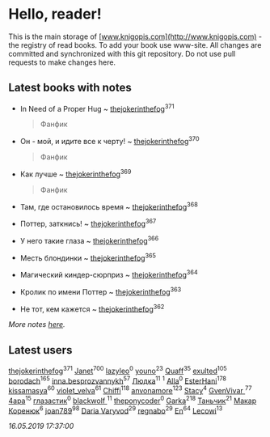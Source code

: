 # Hello, reader!
This is the main storage of [www.knigopis.com](http://www.knigopis.com) - the registry of read books.
To add your book use www-site. All changes are committed and synchronized with this git repository.
Do not use pull requests to make changes here.


## Latest books with notes
* In Need of a Proper Hug ~ [thejokerinthefog](users/317/317244423-vkontakte)<sup>371</sup>
    > Фанфик

* Он - мой, и идите все к черту! ~ [thejokerinthefog](users/317/317244423-vkontakte)<sup>370</sup>
    > Фанфик

* Как лучше ~ [thejokerinthefog](users/317/317244423-vkontakte)<sup>369</sup>
    > Фанфик

* Там, где остановилось время ~ [thejokerinthefog](users/317/317244423-vkontakte)<sup>368</sup>

* Поттер, заткнись! ~ [thejokerinthefog](users/317/317244423-vkontakte)<sup>367</sup>

* У него такие глаза ~ [thejokerinthefog](users/317/317244423-vkontakte)<sup>366</sup>

* Месть блондинки ~ [thejokerinthefog](users/317/317244423-vkontakte)<sup>365</sup>

* Магический киндер-сюрприз ~ [thejokerinthefog](users/317/317244423-vkontakte)<sup>364</sup>

* Кролик по имени Поттер ~ [thejokerinthefog](users/317/317244423-vkontakte)<sup>363</sup>

* Не тот, кем кажется ~ [thejokerinthefog](users/317/317244423-vkontakte)<sup>362</sup>


_More notes [here](latest_books_with_notes.md)._


## Latest users
[thejokerinthefog](users/317/317244423-vkontakte)<sup>371</sup> 
[Janet](users/108/108113656204404967440-google)<sup>700</sup> 
[lazyleo](users/116/116845519572391639637-google)<sup>0</sup> 
[youno](users/302/302928912-vkontakte)<sup>23</sup> 
[Quaff](users/122/12267158-vkontakte)<sup>35</sup> 
[exulted](users/100/100599204551896265722-google)<sup>105</sup> 
[borodach](users/157/15706320-vkontakte)<sup>165</sup> 
[inna.besprozvannykh](users/733/73323849-yandex)<sup>57</sup> 
[Людка](users/111/111038749-vkontakte)<sup>11</sup> 
[](users/114/114792281744850455512-google)<sup>1</sup> 
[Alla](users/103/103352250712959229257-google)<sup>0</sup> 
[EsterHani](users/305/30558181-vkontakte)<sup>178</sup> 
[kissamasya](users/684/68439978-vkontakte)<sup>60</sup> 
[violet_velva](users/116/116961712580551399099-google)<sup>61</sup> 
[Chiffi](users/105/105831994080785626680-google)<sup>118</sup> 
[anvonamore](users/595/5957175-vkontakte)<sup>123</sup> 
[Stacy](users/309/30902475-vkontakte)<sup>4</sup> 
[GvenVivar ](users/158/158266434925901-facebook)<sup>77</sup> 
[4apa](users/117/117392596378069249667-google)<sup>15</sup> 
[глазастик](users/115/115257673890455357280-google)<sup>0</sup> 
[blackwolf ](users/236/236639644-vkontakte)<sup>11</sup> 
[theponycoder](users/195/195144442-vkontakte)<sup>0</sup> 
[Garka](users/115/115753719718250012620-google)<sup>218</sup> 
[Таньчик](users/209/2096581563762610-facebook)<sup>21</sup> 
[Макар Коренюк](users/126/126368737-vkontakte)<sup>6</sup> 
[joan789](users/240/2401650-vkontakte)<sup>98</sup> 
[Daria Varyvod](users/829/829893410524253-facebook)<sup>29</sup> 
[regnabo](users/870/870059322-yandex)<sup>29</sup> 
[En](users/333/333646551-vkontakte)<sup>64</sup> 
[Lecowi](users/521/521873425-vkontakte)<sup>13</sup> 


_16.05.2019 17:37:00_
